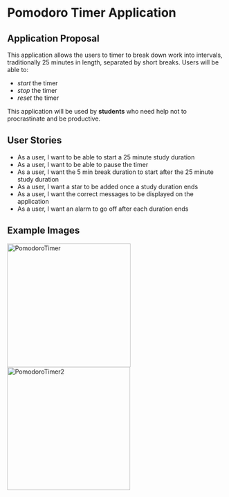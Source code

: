 # Pomodoro Timer Application

## Application Proposal

This application allows the users to timer to break down work into intervals, traditionally 25 minutes in length, separated by short breaks. Users will be able to:
- *start* the timer
- *stop* the timer
- *reset* the timer 

This application will be used by **students** who need help not to procrastinate and be productive.

## User Stories
- As a user, I want to be able to start a 25 minute study duration
- As a user, I want to be able to pause the timer
- As a user, I want the 5 min break duration to start after the 25 minute study duration
- As a user, I want a star to be added once a study duration ends
- As a user, I want the correct messages to be displayed on the application
- As a user, I want an alarm to go off after each duration ends

## Example Images

<img width="285" alt="PomodoroTimer" src="https://user-images.githubusercontent.com/84819021/119588537-e2e6ab00-bd85-11eb-9ae9-4108ab8b067c.PNG"> <img width="284" alt="PomodoroTimer2" src="https://user-images.githubusercontent.com/84819021/119588650-1c1f1b00-bd86-11eb-8012-0c98b156175a.PNG">

